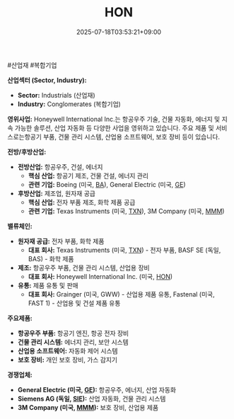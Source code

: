 ﻿---
title: "HON"
date: 2025-07-18T03:53:21+09:00
lastmod: 2025-07-18T03:53:21+09:00
type: docs
sidebar:
  open: true
weight: 412
---
<div style="display:none">
  <meta property="article:published_time" content="2025-07-17T18:53:21Z" />
  <meta property="article:modified_time" content="2025-07-17T18:53:21Z" />
</div>
#산업재 #복합기업

**산업섹터 (Sector, Industry):**

- **Sector:** Industrials (산업재)
- **Industry:** Conglomerates (복합기업)

**영위사업:** Honeywell International Inc.는 항공우주 기술, 건물 자동화, 에너지 및 지속 가능한 솔루션, 산업 자동화 등 다양한 사업을 영위하고 있습니다. 주요 제품 및 서비스로는항공기 부품, 건물 관리 시스템, 산업용 소프트웨어, 보호 장비 등이 있습니다.

**전방/후방산업:**

- **전방산업:** 항공우주, 건설, 에너지
    - **핵심 산업:** 항공기 제조, 건물 건설, 에너지 관리
    - **관련 기업:** Boeing (미국, [BA](/company-analysis/ba/)), General Electric (미국, [GE](/company-analysis/ge/))
- **후방산업:** 제조업, 원자재 공급
    - **핵심 산업:** 전자 부품 제조, 화학 제품 공급
    - **관련 기업:** Texas Instruments (미국, [TXN](/company-analysis/txn/)), 3M Company (미국, [MMM](/company-analysis/mmm/))

**밸류체인:**

- **원자재 공급:** 전자 부품, 화학 제품
    - **대표 회사:** Texas Instruments (미국, [TXN](/company-analysis/txn/)) - 전자 부품, BASF SE (독일, BAS) - 화학 제품
- **제조:** 항공우주 부품, 건물 관리 시스템, 산업용 장비
    - **대표 회사:** Honeywell International Inc. (미국, [HON](/company-analysis/hon/))
- **유통:** 제품 유통 및 판매
    - **대표 회사:** Grainger (미국, GWW) - 산업용 제품 유통, Fastenal (미국, FAST 1) - 산업용 및 건설 제품 유통

**주요제품:**

- **항공우주 부품:** 항공기 엔진, 항공 전자 장비
- **건물 관리 시스템:** 에너지 관리, 보안 시스템
- **산업용 소프트웨어:** 자동화 제어 시스템
- **보호 장비:** 개인 보호 장비, 가스 감지기

**경쟁업체:**

- **General Electric (미국, [GE](/company-analysis/ge/)):** 항공우주, 에너지, 산업 자동화
- **Siemens AG (독일, [SIE](/company-analysis/sie/)):** 산업 자동화, 건물 관리 시스템
- **3M Company (미국, [MMM](/company-analysis/mmm/)):** 보호 장비, 산업용 제품
